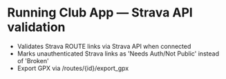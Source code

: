 # Running Club App — Strava API validation

- Validates Strava ROUTE links via Strava API when connected
- Marks unauthenticated Strava links as 'Needs Auth/Not Public' instead of 'Broken'
- Export GPX via /routes/{id}/export_gpx
